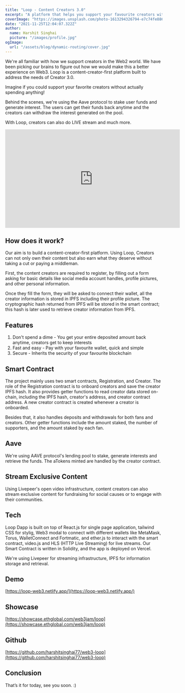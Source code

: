 ```yaml
---
title: "Loop - Content Creators 3.0"
excerpt: "A platform that helps you support your favourite creators without draining your pockets."
coverImage: "https://images.unsplash.com/photo-1613294326794-e7c74fe886e2?ixlib=rb-1.2.1&ixid=MnwxMjA3fDB8MHxwaG90by1wYWdlfHx8fGVufDB8fHx8&auto=format&fit=crop&w=870&q=80"
date: "2021-11-25T12:04:07.322Z"
author:
  name: Harshit Singhai
  picture: "/images/profile.jpg"
ogImage:
  url: "/assets/blog/dynamic-routing/cover.jpg"
---
```


We're all familiar with how we support creators in the Web2 world. We have been picking our brains to figure out how we would make this a better experience on Web3. Loop is a content-creator-first platform built to address the needs of Creator 3.0.

Imagine if you could support your favorite creators without actually spending anything!

Behind the scenes, we're using the Aave protocol to stake user funds and generate interest. The users can get their funds back anytime and the creators can withdraw the interest generated on the pool.

With Loop, creators can also do LIVE stream and much more.

<iframe width="560" height="315" src="https://www.youtube.com/embed/rM7JOhKNZjY" title="YouTube video player" frameborder="0" allow="accelerometer; autoplay; clipboard-write; encrypted-media; gyroscope; picture-in-picture" allowfullscreen></iframe>

## How does it work?

Our aim is to build a content-creator-first platform. Using Loop, Creators can not only own their content but also earn what they deserve without taking a cut or paying a middleman.

First, the content creators are required to register, by filling out a form asking for basic details like social media account handles, profile pictures, and other personal information.

Once they fill the form, they will be asked to connect their wallet, all the creator information is stored in IPFS including their profile picture. The cryptographic hash returned from IPFS will be stored in the smart contract; this hash is later used to retrieve creator information from IPFS.

## Features

1. Don't spend a dime - You get your entire deposited amount back anytime, creators get to keep interests
2. Fast and easy - Pay with your favourite wallet, quick and simple
3. Secure - Inherits the security of your favourite blockchain

## Smart Contract

The project mainly uses two smart contracts, Registration, and Creator. The role of the Registration contract is to onboard creators and save the creator IPFS hash. It also provides getter functions to read creator data stored on-chain, including the IPFS hash, creator's address, and creator contract address. A new creator contract is created whenever a creator is onboarded.

Besides that, it also handles deposits and withdrawals for both fans and creators. Other getter functions include the amount staked, the number of supporters, and the amount staked by each fan.

## Aave

We're using AAVE protocol's lending pool to stake, generate interests and retrieve the funds. The aTokens minted are handled by the creator contract.

## Stream Exclusive Content

Using Livepeer's open video infrastructure, content creators can also stream exclusive content for fundraising for social causes or to engage with their communities.

## Tech

Loop Dapp is built on top of React.js for single page application, tailwind CSS for stylig, Web3 modal to connect with different wallets like MetaMask, Torus, WalletConnect and Fortmatic, and ether.js to interact with the smart contract, video.js and HLS (HTTP Live Streaming) for live streams. Our Smart Contract is written in Solidity, and the app is deployed on Vercel.

We're using Livepeer for streaming infrastructure, IPFS for information storage and retrieval.

## Demo

[https://loop-web3.netlify.app/](https://loop-web3.netlify.app/)

## Showcase

[https://showcase.ethglobal.com/web3jam/loop](https://showcase.ethglobal.com/web3jam/loop)

## Github

[https://github.com/harshitsinghai77/web3-loop](https://github.com/harshitsinghai77/web3-loop)

## Conclusion

That’s it for today, see you soon. :)

